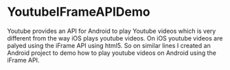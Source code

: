 # YoutubeIFrameAPIDemo
Youtube provides an API for Android to play Youtube videos which is very different from the way iOS plays youtube videos.
On iOS youtube videos are palyed using the iFrame API using html5.
So on similar lines I created an Android project to demo how to play youtube videos on Android using the iFrame API.